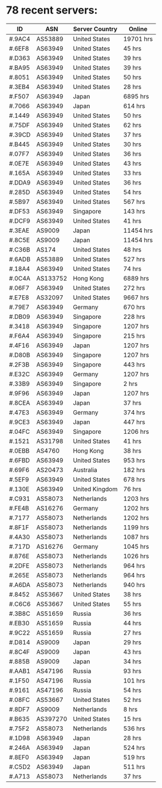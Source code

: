 # 78 recent servers:

| ID | ASN | Server Country | Online |
| ------ | ------ | ------ | ------ |
| #.9AC4 | AS53889 | United States | 19701 hrs |
| #.6EF8 | AS63949 | United States | 45 hrs |
| #.D363 | AS63949 | United States | 39 hrs |
| #.BA95 | AS63949 | United States | 39 hrs |
| #.8051 | AS63949 | United States | 50 hrs |
| #.3EB4 | AS63949 | United States | 28 hrs |
| #.F507 | AS63949 | Japan | 6895 hrs |
| #.7066 | AS63949 | Japan | 614 hrs |
| #.1449 | AS63949 | United States | 50 hrs |
| #.75DF | AS63949 | United States | 62 hrs |
| #.39CD | AS63949 | United States | 37 hrs |
| #.B445 | AS63949 | United States | 30 hrs |
| #.07F7 | AS63949 | United States | 36 hrs |
| #.0E7E | AS63949 | United States | 43 hrs |
| #.165A | AS63949 | United States | 33 hrs |
| #.DDA9 | AS63949 | United States | 36 hrs |
| #.285D | AS63949 | United States | 54 hrs |
| #.5B97 | AS63949 | United States | 567 hrs |
| #.DF53 | AS63949 | Singapore | 143 hrs |
| #.DCF9 | AS63949 | United States | 41 hrs |
| #.3EAE | AS9009 | Japan | 11454 hrs |
| #.8C5E | AS9009 | Japan | 11454 hrs |
| #.C36B | AS174 | United States | 48 hrs |
| #.6ADB | AS53889 | United States | 527 hrs |
| #.18A4 | AS63949 | United States | 74 hrs |
| #.0C4A | AS133752 | Hong Kong | 6889 hrs |
| #.06F7 | AS63949 | United States | 272 hrs |
| #.E7E8 | AS32097 | United States | 9667 hrs |
| #.79E7 | AS63949 | Germany | 670 hrs |
| #.DB09 | AS63949 | Singapore | 228 hrs |
| #.3418 | AS63949 | Singapore | 1207 hrs |
| #.F6A4 | AS63949 | Singapore | 215 hrs |
| #.4F16 | AS63949 | Japan | 1207 hrs |
| #.D80B | AS63949 | Singapore | 1207 hrs |
| #.2F3B | AS63949 | Singapore | 443 hrs |
| #.E32C | AS63949 | Germany | 1207 hrs |
| #.33B9 | AS63949 | Singapore | 2 hrs |
| #.9F96 | AS63949 | Japan | 1207 hrs |
| #.8CEA | AS63949 | Japan | 37 hrs |
| #.47E3 | AS63949 | Germany | 374 hrs |
| #.9CE3 | AS63949 | Japan | 447 hrs |
| #.04FC | AS63949 | Singapore | 1206 hrs |
| #.1521 | AS31798 | United States | 41 hrs |
| #.0EBB | AS4760 | Hong Kong | 38 hrs |
| #.6FBD | AS63949 | United States | 953 hrs |
| #.69F6 | AS20473 | Australia | 182 hrs |
| #.5EF9 | AS63949 | United States | 678 hrs |
| #.130E | AS63949 | United Kingdom | 76 hrs |
| #.C931 | AS58073 | Netherlands | 1203 hrs |
| #.FE4B | AS16276 | Germany | 1202 hrs |
| #.7177 | AS58073 | Netherlands | 1202 hrs |
| #.8F1F | AS58073 | Netherlands | 1199 hrs |
| #.4A30 | AS58073 | Netherlands | 1087 hrs |
| #.717D | AS16276 | Germany | 1045 hrs |
| #.876E | AS58073 | Netherlands | 1026 hrs |
| #.2DFE | AS58073 | Netherlands | 964 hrs |
| #.265E | AS58073 | Netherlands | 964 hrs |
| #.A6DA | AS58073 | Netherlands | 940 hrs |
| #.8452 | AS53667 | United States | 38 hrs |
| #.C6C6 | AS53667 | United States | 55 hrs |
| #.3B8C | AS51659 | Russia | 36 hrs |
| #.EB30 | AS51659 | Russia | 44 hrs |
| #.9C22 | AS51659 | Russia | 27 hrs |
| #.D814 | AS9009 | Japan | 29 hrs |
| #.8C4F | AS9009 | Japan | 43 hrs |
| #.885B | AS9009 | Japan | 34 hrs |
| #.AAB1 | AS47196 | Russia | 93 hrs |
| #.1F50 | AS47196 | Russia | 101 hrs |
| #.9161 | AS47196 | Russia | 54 hrs |
| #.08FC | AS53667 | United States | 52 hrs |
| #.8DF7 | AS9009 | Netherlands | 8 hrs |
| #.B635 | AS397270 | United States | 15 hrs |
| #.75F2 | AS58073 | Netherlands | 536 hrs |
| #.1D98 | AS63949 | Japan | 28 hrs |
| #.246A | AS63949 | Japan | 524 hrs |
| #.8EF0 | AS63949 | Japan | 519 hrs |
| #.C5D2 | AS63949 | Japan | 511 hrs |
| #.A713 | AS58073 | Netherlands | 37 hrs |

